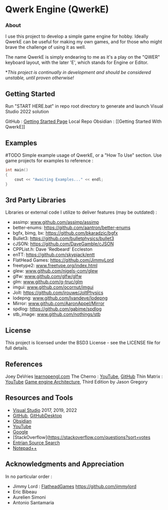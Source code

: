 # Qwerk Engine (QwerkE)
### About
I use this project to develop a simple game engine for hobby.
Ideally QwerkE can be useful for making my own games, and for those who might brave the challenge of using it as well.

The name QwerkE is simply endearing to me as it's a play on the "QWER" keyboard layout, with the later 'E', which stands for Engine or Editor.

\**This project is continually in development and should be considered unstable, until proven otherwise!*
## Getting Started
Run "START HERE.bat" in repo root directory to generate and launch Visual Studio 2022 solution

GitHub : [Getting Started Page](https://github.com/AaronAppel/QwerkE/tree/master/Documentation/0.%20Getting%20Started%20With%20QwerkE)
Local Repo Obsidian : [[Getting Started With QwerkE]]

## Examples  
#TODO Simple example usage of QwerkE, or a "How To Use" section.
Use game projects for examples to reference :
~~~cpp
int main()
{
    cout << "Awaiting Examples..." << endl;
}  
~~~

## 3rd Party Libraries
Libraries or external code I utilize to deliver features (may be outdated) :
- assimp: www.github.com/assimp/assimp
- better-enums: https://github.com/aantron/better-enums
- bgfx, bimg, bx: https://github.com/bkaradzic/bgfx
- Bullet3: https://github.com/bulletphysics/bullet3
- cJSON: https://github.com/DaveGamble/cJSON
- CPPList.h: Dave 'Redbeard' Eccleston
- enTT: https://github.com/skypjack/entt
- FlatHead Games: https://github.com/JimmyLord
- freetype2: www.freetype.org/index.html
- glew: www.github.com/nigels-com/glew
- glfw: www.github.com/glfw/glfw
- glm: www.github.com/g-truc/glm
- imgui: www.github.com/ocornut/imgui
- Jolt: https://github.com/jrouwe/JoltPhysics
- lodepng: www.github.com/lvandeve/lodepng
- Mirror: www.github.com/AaronAppel/Mirror
- spdlog: https://github.com/gabime/spdlog
- stb_image: www.github.com/nothings/stb

## License
This project is licensed under the BSD3 License - see the LICENSE file for full details.

## References
Joey DeVries [learnopengl.com](learnopengl.com)
The Cherno : [YouTube](https://www.youtube.com/user/TheChernoProject), [GitHub](https://github.com/TheCherno)
Thin Matrix : [YouTube](https://www.youtube.com/channel/UCUkRj4qoT1bsWpE_C8lZYoQ)
[Game engine Architecture](https://www.gameenginebook.com/), Third Edition by Jason Gregory

## Resources and Tools
- [Visual Studio](https://visualstudio.microsoft.com/vs/) 2017, 2019, 2022
- [GitHub](https://github.com/), [GitHubDesktop](https://desktop.github.com/)
- [Obsidian](https://obsidian.md/)
- [YouTube](https://www.youtube.com/watch?v=dQw4w9WgXcQ&pp=ygUXbmV2ZXIgZ29ubmEgZ2l2ZSB5b3UgdXA%3D)
- [Google](https://trex-runner.com/)
- [StackOverflow](https://stackoverflow.com/questions?sort=votes
- [Entrian Source Search](https://entrian.com/source-search/)
- [Notepad++](https://notepad-plus-plus.org/downloads/)

## Acknowledgments and Appreciation
In no particular order :
- Jimmy Lord : [FlatheadGames](http://www.flatheadgames.com)  https://github.com/jimmylord
- Eric Bibeau
- Aurelien Simoni
- Antonio Santamaria
